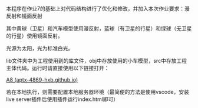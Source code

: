 本程序在作业7的基础上对代码结构进行了优化和修改，并加入本次作业要求：漫反射和镜面反射

其中黄球（卫星）和汽车模型使用漫反射，蓝球（有卫星的行星）和绿球（无卫星的行星）使用镜面反射。

光源为太阳，光为标准白光。



lib文件夹中为工程使用到的库文件，obj中存放使用的小车模型，src中存放工程主体代码。运行时请直接使用以下链接打开：

[A8 (aptx-4869-hxb.github.io)](https://aptx-4869-hxb.github.io/A8/)

若在本地执行，则需要配置本地服务器环境（最简便的方法是使用vscode，安装live server插件后使用插件运行index.html即可）

